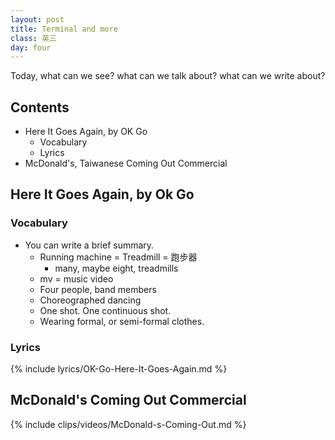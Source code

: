```yaml
---
layout: post
title: Terminal and more
class: 英三
day: four
---
```


Today, 
what can we see? 
what can we talk about?
what can we write about?

## Contents
- Here It Goes Again, by OK Go
	- Vocabulary
	- Lyrics
- McDonald's, Taiwanese Coming Out Commercial

## Here It Goes Again, by Ok Go

### Vocabulary

- You can write a brief summary. 
	- Running machine = Treadmill = 跑步器
		- many, maybe eight, treadmills
	- mv = music video
	- Four people, band members
	- Choreographed dancing
	- One shot. One continuous shot.
	- Wearing formal, or semi-formal clothes.

### Lyrics
{% include lyrics/OK-Go-Here-It-Goes-Again.md %}

## McDonald's Coming Out Commercial
{% include clips/videos/McDonald-s-Coming-Out.md %}

